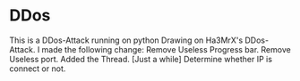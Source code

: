 # DDos
This is a DDos-Attack running on python
Drawing on Ha3MrX's DDos-Attack.
I made the following change:
Remove Useless Progress bar.
Remove Useless port.
Added the Thread.  [Just a while]
Determine whether IP is connect or not.
